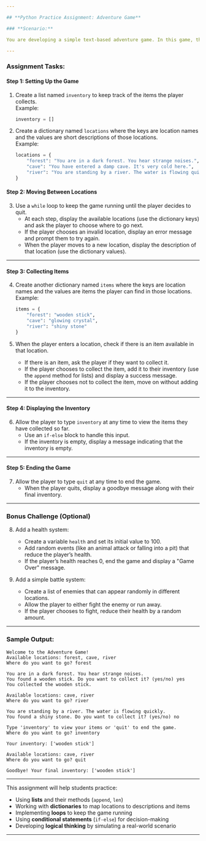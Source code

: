 ```yaml
---

## **Python Practice Assignment: Adventure Game**

### **Scenario:**

You are developing a simple text-based adventure game. In this game, the player will explore different locations, collect items, and make decisions that affect their progress. Your task is to guide the player through various challenges using Python concepts like variables, loops, lists, dictionaries, and `if-else` statements.

---
```


### **Assignment Tasks:**

#### **Step 1: Setting Up the Game**

1. Create a list named `inventory` to keep track of the items the player collects.  
   Example:  
   ```python
   inventory = []
   ```

2. Create a dictionary named `locations` where the keys are location names and the values are short descriptions of those locations.  
   Example:  
   ```python
   locations = {
       "forest": "You are in a dark forest. You hear strange noises.",
       "cave": "You have entered a damp cave. It's very cold here.",
       "river": "You are standing by a river. The water is flowing quickly."
   }
   ```

#### **Step 2: Moving Between Locations**

3. Use a `while` loop to keep the game running until the player decides to quit.  
   - At each step, display the available locations (use the dictionary keys) and ask the player to choose where to go next.
   - If the player chooses an invalid location, display an error message and prompt them to try again.
   - When the player moves to a new location, display the description of that location (use the dictionary values).

---

#### **Step 3: Collecting Items**

4. Create another dictionary named `items` where the keys are location names and the values are items the player can find in those locations.  
   Example:  
   ```python
   items = {
       "forest": "wooden stick",
       "cave": "glowing crystal",
       "river": "shiny stone"
   }
   ```

5. When the player enters a location, check if there is an item available in that location.  
   - If there is an item, ask the player if they want to collect it.  
   - If the player chooses to collect the item, add it to their inventory (use the `append` method for lists) and display a success message.  
   - If the player chooses not to collect the item, move on without adding it to the inventory.

---

#### **Step 4: Displaying the Inventory**

6. Allow the player to type `inventory` at any time to view the items they have collected so far.  
   - Use an `if-else` block to handle this input.  
   - If the inventory is empty, display a message indicating that the inventory is empty.

---

#### **Step 5: Ending the Game**

7. Allow the player to type `quit` at any time to end the game.  
   - When the player quits, display a goodbye message along with their final inventory.

---

### **Bonus Challenge (Optional)**

8. Add a health system:  
   - Create a variable `health` and set its initial value to 100.  
   - Add random events (like an animal attack or falling into a pit) that reduce the player’s health.  
   - If the player’s health reaches 0, end the game and display a "Game Over" message.

9. Add a simple battle system:  
   - Create a list of enemies that can appear randomly in different locations.  
   - Allow the player to either fight the enemy or run away.  
   - If the player chooses to fight, reduce their health by a random amount.

---

### **Sample Output:**

```
Welcome to the Adventure Game!
Available locations: forest, cave, river
Where do you want to go? forest

You are in a dark forest. You hear strange noises.
You found a wooden stick. Do you want to collect it? (yes/no) yes
You collected the wooden stick.

Available locations: cave, river
Where do you want to go? river

You are standing by a river. The water is flowing quickly.
You found a shiny stone. Do you want to collect it? (yes/no) no

Type 'inventory' to view your items or 'quit' to end the game.
Where do you want to go? inventory

Your inventory: ['wooden stick']

Available locations: cave, river
Where do you want to go? quit

Goodbye! Your final inventory: ['wooden stick']
```

---

This assignment will help students practice:

- Using **lists** and their methods (`append`, `len`)  
- Working with **dictionaries** to map locations to descriptions and items  
- Implementing **loops** to keep the game running  
- Using **conditional statements** (`if-else`) for decision-making  
- Developing **logical thinking** by simulating a real-world scenario

---
